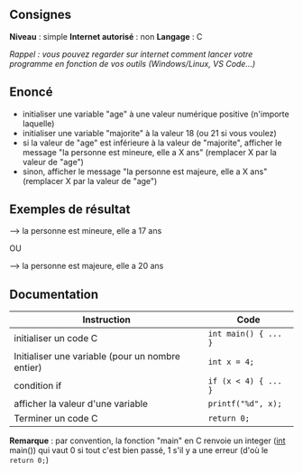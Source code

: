 ## Consignes

**Niveau** : simple
**Internet autorisé** : non
**Langage** : C

_Rappel : vous pouvez regarder sur internet comment lancer votre programme en fonction de vos outils (Windows/Linux, VS Code...)_
## Enoncé

- initialiser une variable "age" à une valeur numérique positive (n'importe laquelle)
- initialiser une variable "majorite" à la valeur 18 (ou 21 si vous voulez)
- si la valeur de "age" est inférieure à la valeur de "majorite", afficher le message "la personne est mineure, elle a X ans" (remplacer X par la valeur de "age")
- sinon, afficher le message "la personne est majeure, elle a X ans" (remplacer X par la valeur de "age")

## Exemples de résultat

--> la personne est mineure, elle a 17 ans

OU

--> la personne est majeure, elle a 20 ans


## Documentation
| Instruction                                      | Code                     |
| ------------------------------------------------ | ------------------------ |
| initialiser un code C                            | `int main() { ... }`     |
| Initialiser une variable (pour un nombre entier) | `int x = 4;`             |
| condition if                                     | `if (x < 4) { ... }`<br> |
| afficher la valeur d'une variable                | `printf("%d", x);`       |
| Terminer un code C                               | `return 0;`              |
**Remarque** : par convention, la fonction "main" en C renvoie un integer (<u>int</u> main()) qui vaut 0 si tout c'est bien passé, 1 s'il y a une erreur (d'où le `return 0;`)

